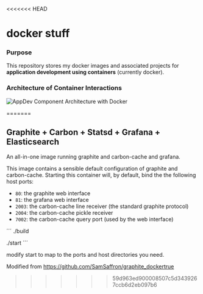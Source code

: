 <<<<<<< HEAD
# docker stuff


### Purpose

This repository stores my docker images and associated projects for **application development using containers** (currently docker).


### Architecture of Container Interactions
![AppDev Component Architecture with Docker](https://github.com/matallen/docker/blob/master/app-dev-component-arch.png "AppDev Component Architecture with Docker")

=======
## Graphite + Carbon + Statsd + Grafana + Elasticsearch

An all-in-one image running graphite and carbon-cache and grafana.

This image contains a sensible default configuration of graphite and
carbon-cache. Starting this container will, by default, bind the the following
host ports:

- `80`: the graphite web interface
- `81`: the grafana web interface
- `2003`: the carbon-cache line receiver (the standard graphite protocol)
- `2004`: the carbon-cache pickle receiver
- `7002`: the carbon-cache query port (used by the web interface)


´´´
./build

./start
´´´

modify start to map to the ports and host directories you need.

Modified from https://github.com/SamSaffron/graphite_dockertrue
>>>>>>> 59d963ed900008507c5d3439267ccb6d2eb097b6
